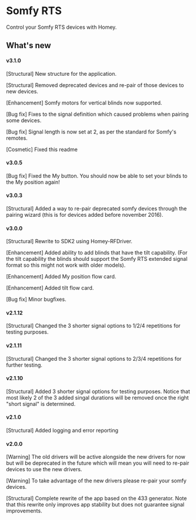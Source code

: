 # Somfy RTS
Control your Somfy RTS devices with Homey.

## What's new

#### v3.1.0
[Structural] New structure for the application.

[Structural] Removed deprecated devices and re-pair of those devices to new devices.

[Enhancement] Somfy motors for vertical blinds now supported.

[Bug fix] Fixes to the signal definition which caused problems when pairing some devices.

[Bug fix] Signal length is now set at 2, as per the standard for Somfy's remotes.

[Cosmetic] Fixed this readme

#### v3.0.5
[Bug fix] Fixed the My button. You should now be able to set your blinds to the My position again!

#### v3.0.3
[Structural] Added a way to re-pair deprecated somfy devices through the pairing wizard (this is for devices added before november 2016).

#### v3.0.0
[Structural] Rewrite to SDK2 using Homey-RFDriver.

[Enhancement] Added ability to add blinds that have the tilt capability. (For the tilt capability the blinds should support the Somfy RTS extended signal format so this might not work with older models).

[Enhancement] Added My position flow card.

[Enhancement] Added tilt flow card.

[Bug fix] Minor bugfixes.

#### v2.1.12
[Structural] Changed the 3 shorter signal options to 1/2/4 repetitions for testing purposes.

#### v2.1.11
[Structural] Changed the 3 shorter signal options to 2/3/4 repetitions for further testing.

#### v2.1.10
[Structural] Added 3 shorter signal options for testing purposes. Notice that most likely 2 of the 3 added singal durations will be removed once the right "short signal" is determined.

#### v2.1.0
[Structural] Added logging and error reporting

#### v2.0.0
[Warning] The old drivers will be active alongside the new drivers for now but will be deprecated in the future which will mean you will need to re-pair devices to use the new drivers.

[Warning] To take advantage of the new drivers please re-pair your somfy devices.

[Structural] Complete rewrite of the app based on the 433 generator. Note that this rewrite only improves app stability but does not guarantee signal improvements.
